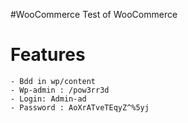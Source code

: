 #WooCommerce
Test of WooCommerce

# Features

    - Bdd in wp/content
    - Wp-admin : /pow3rr3d
    - Login: Admin-ad
    - Password : AoXrATveTEqyZ^%5yj
